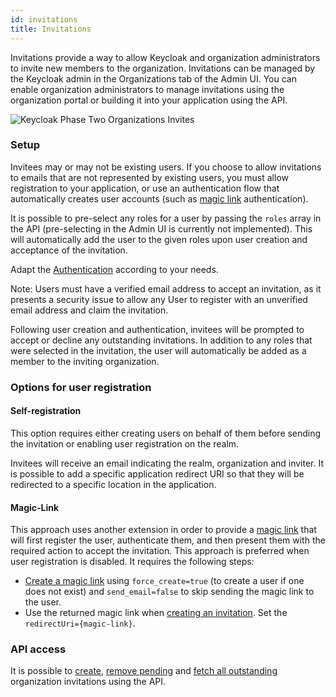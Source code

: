 ```yaml
---
id: invitations
title: Invitations
---
```


Invitations provide a way to allow Keycloak and organization administrators to invite new members to the organization.
Invitations can be managed by the Keycloak admin in the Organizations tab of the Admin UI. You can enable organization administrators to manage invitations using the organization portal or building it into your application using the API.

![Keycloak Phase Two Organizations Invites](/docs/organizations-invitations-invite.png)

### Setup

Invitees may or may not be existing users. If you choose to allow invitations to emails that are not represented by existing users, you must allow registration to your application, or use an authentication flow that automatically creates user accounts (such as [magic link](/docs/authentication/magic-links) authentication).

It is possible to pre-select any roles for a user by passing the `roles` array in the API (pre-selecting in the Admin UI is currently not implemented). This will automatically add the user to the given roles upon user creation and acceptance of the invitation.

Adapt the [Authentication](https://github.com/p2-inc/keycloak-orgs?tab=readme-ov-file#authentication) according to your needs.

Note: Users must have a verified email address to accept an invitation, as it presents a security issue to allow any User to register with an unverified email address and claim the invitation.

Following user creation and authentication, invitees will be prompted to accept or decline any outstanding invitations. In addition to any roles that were selected in the invitation, the user will automatically be added as a member to the inviting organization.

### Options for user registration

#### Self-registration

This option requires either creating users on behalf of them before sending the invitation or enabling user registration on the realm.

Invitees will receive an email indicating the realm, organization and inviter. It is possible to add a specific application redirect URI so that they will be redirected to a specific location in the application.

#### Magic-Link

This approach uses another extension in order to provide a [magic link](https://github.com/p2-inc/keycloak-magic-link) that will first register the user, authenticate them, and then present them with the required action to accept the invitation. This approach is preferred when user registration is disabled. It requires the following steps:

- [Create a magic link](https://phasetwo.io/api/create-magic-link) using `force_create=true` (to create a user if one does not exist) and `send_email=false` to skip sending the magic link to the user.
- Use the returned magic link when [creating an invitation](https://phasetwo.io/api/add-organization-invitation). Set the `redirectUri={magic-link}`.

### API access

It is possible to [create](/api/add-organization-invitation), [remove pending](/api/remove-organization-invitation) and [fetch all outstanding](/api/get-organization-invitations) organization invitations using the API.
